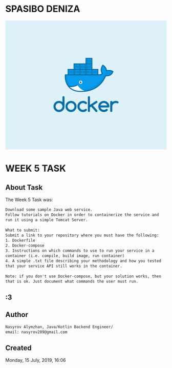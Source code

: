 # SPASIBO DENIZA
![Alt text](https://github.com/nasyrov289/spring-demo/blob/master/whale.png)
# WEEK 5 TASK
## About Task
The Week 5 Task was:
```
Download some sample Java web service.
Follow tutorials on Docker in order to containerize the service and run it using a simple Tomcat Server.

What to submit:
Submit a link to your repository where you must have the following:
1. Dockerfile
2. Docker-compose
3. Instructions on which commands to use to run your service in a container (i.e. compile, build image, run container)
4. A simple .txt file describing your methodology and how you tested that your service API still works in the container.

Note: if you don't use Docker-compose, but your solution works, then that is ok. Just document what commands the user must run.
```
## :3
## Author
```
Nasyrov Alymzhan, Java/Kotlin Backend Engineer/
email: nasyrov289@gmail.com
```
## Created 
Monday, 15 July, 2019, 16:06
